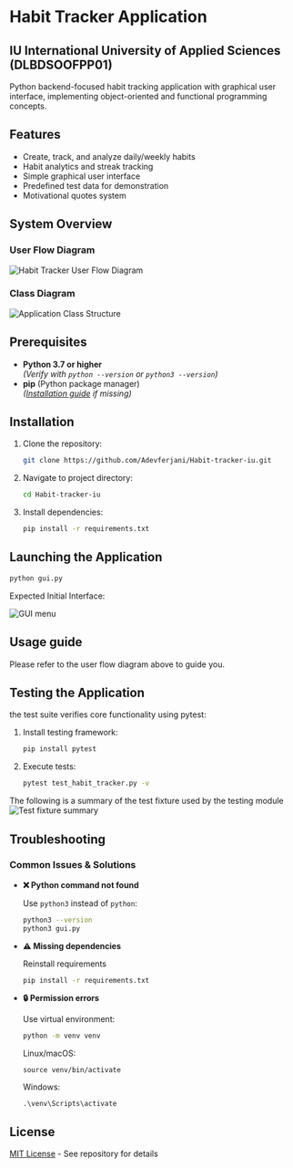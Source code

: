 # Habit Tracker Application
## IU International University of Applied Sciences (DLBDSOOFPP01)

Python backend-focused habit tracking application with graphical user interface, implementing object-oriented and functional programming concepts.

## Features
- Create, track, and analyze daily/weekly habits
- Habit analytics and streak tracking
- Simple graphical user interface
- Predefined test data for demonstration
- Motivational quotes system 

## System Overview
### User Flow Diagram
![Habit Tracker User Flow Diagram](pictures/user-flow.png)

### Class Diagram
![Application Class Structure](pictures/class-diagram.png)

## Prerequisites
- **Python 3.7 or higher**  
  *(Verify with `python --version` or `python3 --version`)*
- **pip** (Python package manager)  
  *([Installation guide](https://pip.pypa.io/en/stable/installation/) if missing)*

## Installation
1. Clone the repository:
   ```bash
   git clone https://github.com/Adevferjani/Habit-tracker-iu.git
2. Navigate to project directory:
   ```bash
   cd Habit-tracker-iu
3. Install dependencies:
   ```bash
   pip install -r requirements.txt
## Launching the Application
   ```bash
   python gui.py
   ```
Expected Initial Interface:

![GUI menu](pictures/gui_menu.png)

## Usage guide
Please refer to the user flow diagram above to guide you.

## Testing the Application
the test suite verifies core functionality using pytest:
1. Install testing framework:
   ```bash
   pip install pytest
2. Execute tests:
   ```bash
   pytest test_habit_tracker.py -v
The following is a summary of the test fixture used by the testing module
![Test fixture summary](pictures/test_fixture_summary.png)

## Troubleshooting

### Common Issues & Solutions

- **❌ Python command not found**
  
  Use `python3` instead of `python`:
  ```bash
  python3 --version
  python3 gui.py
 - **⚠️ Missing dependencies**
   
   Reinstall requirements
   ```bash
   pip install -r requirements.txt
 - **🔒 Permission errors**
   
   Use virtual environment:
   ```bash
   python -m venv venv
   ```
   Linux/macOS:
   ```
   source venv/bin/activate
   ```
   Windows:
   ```
   .\venv\Scripts\activate

## License
[MIT License](LICENSE) - See repository for details

